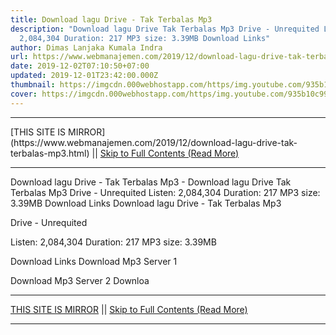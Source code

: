 ```yaml
---
title: Download lagu Drive - Tak Terbalas Mp3
description: "Download lagu Drive Tak Terbalas Mp3 Drive - Unrequited Listen:
  2,084,304 Duration: 217 MP3 size: 3.39MB Download Links"
author: Dimas Lanjaka Kumala Indra
url: https://www.webmanajemen.com/2019/12/download-lagu-drive-tak-terbalas-mp3.html
date: 2019-12-02T07:10:50+07:00
updated: 2019-12-01T23:42:00.000Z
thumbnail: https://imgcdn.000webhostapp.com/https/img.youtube.com/935b10c99327ddcefb459f9b3d675698.jpeg
cover: https://imgcdn.000webhostapp.com/https/img.youtube.com/935b10c99327ddcefb459f9b3d675698.jpeg
---
```


<hr/> [THIS SITE IS MIRROR](https://www.webmanajemen.com/2019/12/download-lagu-drive-tak-terbalas-mp3.html) || <a href="https://www.webmanajemen.com/2019/12/download-lagu-drive-tak-terbalas-mp3.html" rel="follow" class="button" id="read-more">Skip to Full Contents (Read More)</a> <hr/> Download lagu Drive - Tak Terbalas Mp3 - Download lagu Drive Tak Terbalas Mp3 Drive - Unrequited Listen: 2,084,304 Duration: 217 MP3 size: 3.39MB Download Links Download lagu Drive - Tak Terbalas Mp3

  Drive - Unrequited 

  Listen: 2,084,304 
  Duration: 217 
  MP3 size: 3.39MB 

  Download Links 
  Download Mp3 Server 1 

  Download Mp3 Server 2 
  Downloa <hr/> [THIS SITE IS MIRROR](https://www.webmanajemen.com/2019/12/download-lagu-drive-tak-terbalas-mp3.html) || <a href="https://www.webmanajemen.com/2019/12/download-lagu-drive-tak-terbalas-mp3.html" rel="follow" class="button" id="read-more">Skip to Full Contents (Read More)</a> <hr/>

<script>
    if (location.host.includes('dimaslanjaka12')) {
      location.replace('https://www.webmanajemen.com/2019/12/download-lagu-drive-tak-terbalas-mp3.html');
    }
  </script>